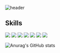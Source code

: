 ![header](https://capsule-render.vercel.app/api?type=slice&color=gradient&height=200&section=footer&text=Hello%20World!&fontSize=100)
## Skills

<img src="https://img.shields.io/badge/Adobe Illustrator-DA1F26?style=flat&logo=Adobe Illustrator&logoColor=FFFFFF"/></a>
<img src="https://img.shields.io/badge/Adobe Photoshop-FF3366?style=flat&logo=Adobe Photoshop&logoColor=FFFFFF"/></a>
<img src="https://img.shields.io/badge/HTML5-E34F26?style=flat&logo=HTML5&logoColor=FFFFFF"/></a>
<img src="https://img.shields.io/badge/CSS3-1572B6?style=flat&logo=CSS3&logoColor=FFFFFF"/></a>
<img src="https://img.shields.io/badge/JavaScript-FF7800?style=flat&logo=JavaScript&logoColor=FFFFFF"/></a>
<img src="https://img.shields.io/badge/jQuery-0769AD?style=flat&logo=jQuery&logoColor=FFFFFF"/></a>
<img src="https://img.shields.io/badge/React-0066FF?style=flat&logo=React&logoColor=FFFFFF"/></a>



![Anurag's GitHub stats](https://github-readme-stats.vercel.app/api?username=vkflekgjr&show_icons=true&theme=radical)
<!---
vkflekgjr/vkflekgjr is a ✨ special ✨ repository because its `README.md` (this file) appears on your GitHub profile.
You can click the Preview link to take a look at your changes.
--->
